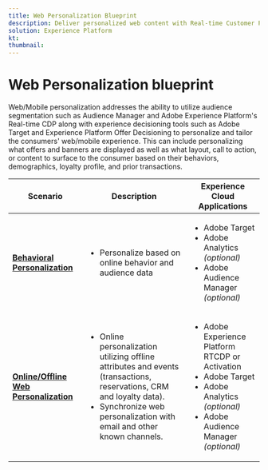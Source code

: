 ```yaml
---
title: Web Personalization Blueprint
description: Deliver personalized web content with Real-time Customer Profile.
solution: Experience Platform
kt: 
thumbnail: 
---
```

# Web Personalization blueprint

Web/Mobile personalization addresses the ability to utilize audience segmentation such as Audience Manager and Adobe Experience Platform's Real-time CDP along with experience decisioning tools such as Adobe Target and Experience Platform Offer Decisioning to personalize and tailor the consumers' web/mobile experience. This can include personalizing what offers and banners are displayed as well as what layout, call to action, or content to surface to the consumer based on their behaviors, demographics, loyalty profile, and prior transactions.

| Scenario | Description |  Experience Cloud Applications | 
|---|---|---|
| **[Behavioral Personalization](behavioral.md**)**  | <ul><li>Personalize based on online behavior and audience data</li></ul> | <ul><li>Adobe Target</li><li>Adobe Analytics *(optional)*</li><li>Adobe Audience Manager *(optional)*</li></ul>| 
| **[Online/Offline Web Personalization](online-offline.md)** | <ul><li>Online personalization utilizing offline attributes and events (transactions, reservations, CRM and loyalty data).</li><li>Synchronize web personalization with email and other known channels.</li></ul> | <ul><li>Adobe Experience Platform RTCDP or Activation</li><li>Adobe Target</li><li>Adobe Analytics *(optional)*</li><li>Adobe Audience Manager *(optional)*</li></ul> |
